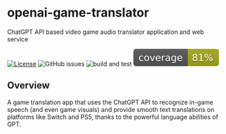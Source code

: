 # openai-game-translator
ChatGPT API based video game audio translator application and web service

[![License](https://img.shields.io/badge/License-Apache_2.0-blue.svg)](https://opensource.org/licenses/Apache-2.0)
![GitHub issues](https://img.shields.io/github/issues/Erisae/openai-game-translator)
![build and test](https://github.com/Erisae/openai-game-translator/actions/workflows/test_and_coverage.yml/badge.svg)
![coverage](./test/coverage.svg)


## Overview
A game translation app that uses the ChatGPT API to recognize in-game speech (and even game visuals) and provide smooth text translations on platforms like Switch and PS5, thanks to the powerful language abilities of GPT.

